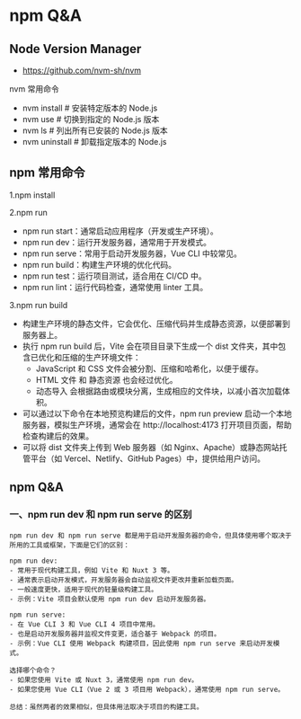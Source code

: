 # npm Q&A


## Node Version Manager
- https://github.com/nvm-sh/nvm

nvm 常用命令
- nvm install <version>     # 安装特定版本的 Node.js
- nvm use <version>         # 切换到指定的 Node.js 版本
- nvm ls                    # 列出所有已安装的 Node.js 版本
- nvm uninstall <version>   # 卸载指定版本的 Node.js


## npm 常用命令
1.npm install

2.npm run
- npm run start：通常启动应用程序（开发或生产环境）。
- npm run dev：运行开发服务器，通常用于开发模式。
- npm run serve：常用于启动开发服务器，Vue CLI 中较常见。
- npm run build：构建生产环境的优化代码。
- npm run test：运行项目测试，适合用在 CI/CD 中。
- npm run lint：运行代码检查，通常使用 linter 工具。

3.npm run build
- 构建生产环境的静态文件，它会优化、压缩代码并生成静态资源，以便部署到服务器上。
- 执行 npm run build 后，Vite 会在项目目录下生成一个 dist 文件夹，其中包含已优化和压缩的生产环境文件：
  - JavaScript 和 CSS 文件会被分割、压缩和哈希化，以便于缓存。
  - HTML 文件 和 静态资源 也会经过优化。
  - 动态导入 会根据路由或模块分离，生成相应的文件块，以减小首次加载体积。
- 可以通过以下命令在本地预览构建后的文件，npm run preview 启动一个本地服务器，模拟生产环境，通常会在 http://localhost:4173 打开项目页面，帮助检查构建后的效果。
- 可以将 dist 文件夹上传到 Web 服务器（如 Nginx、Apache）或静态网站托管平台（如 Vercel、Netlify、GitHub Pages）中，提供给用户访问。


## npm Q&A
### 一、npm run dev 和 npm run serve 的区别
```
npm run dev 和 npm run serve 都是用于启动开发服务器的命令，但具体使用哪个取决于所用的工具或框架，下面是它们的区别：

npm run dev:
- 常用于现代构建工具，例如 Vite 和 Nuxt 3 等。
- 通常表示启动开发模式，开发服务器会自动监视文件更改并重新加载页面。
- 一般速度更快，适用于现代的轻量级构建工具。
- 示例：Vite 项目会默认使用 npm run dev 启动开发服务器。

npm run serve:
- 在 Vue CLI 3 和 Vue CLI 4 项目中常用。
- 也是启动开发服务器并监视文件变更，适合基于 Webpack 的项目。
- 示例：Vue CLI 使用 Webpack 构建项目，因此使用 npm run serve 来启动开发模式。

选择哪个命令？
- 如果您使用 Vite 或 Nuxt 3，通常使用 npm run dev。
- 如果您使用 Vue CLI（Vue 2 或 3 项目用 Webpack），通常使用 npm run serve。

总结：虽然两者的效果相似，但具体用法取决于项目的构建工具。
```
